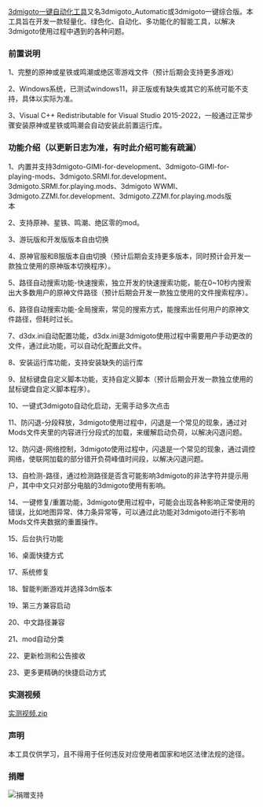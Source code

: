 [3dmigoto一键自动化工具](https://github.com/E5C8F/3dmigoto_automatic/)又名3dmigoto_Automatic或3dmigoto一键综合版。本工具旨在开发一款轻量化、绿色化、自动化、多功能化的智能工具，以解决3dmigoto使用过程中遇到的各种问题。

### 前置说明
1、完整的原神或星铁或鸣潮或绝区零游戏文件（预计后期会支持更多游戏）

2、Windows系统，已测试windows11，非正版或有缺失或其它的系统可能不支持，具体以实际为准。

3、Visual C++ Redistributable for Visual Studio 2015-2022，一般通过正常步骤安装原神或星铁或鸣潮会自动安装此前置运行库。 

### 功能介绍（以更新日志为准，有时此介绍可能有疏漏）

1、内置并支持3dmigoto-GIMI-for-development、3dmigoto-GIMI-for-playing-mods、3dmigoto.SRMI.for.development、3dmigoto.SRMI.for.playing.mods、3dmigoto WWMI、3dmigoto.ZZMI.for.development、3dmigoto.ZZMI.for.playing.mods版本                            

2、支持原神、星铁、鸣潮、绝区零的mod。

3、游玩版和开发版版本自由切换                               

4、原神官服和B服版本自由切换（预计后期会支持更多版本，同时预计会开发一款独立使用的原神版本切换程序）。

5、路径自动搜索功能-快速搜索，独立开发的快速搜索功能，能在0~10秒内搜索出大多数用户的原神文件路径（预计后期会开发一款独立使用的文件搜索程序）。

6、路径自动搜索功能-全局搜索，常见的搜索方式，能搜索出任何用户的原神文件路径，但耗时过长。

7、d3dx.ini自动配置功能，d3dx.ini是3dmigoto使用过程中需要用户手动更改的文件，通过此功能，可以自动化配置此文件。

8、安装运行库功能，支持安装缺失的运行库

9、鼠标键盘自定义脚本功能，支持自定义脚本（预计后期会开发一款独立使用的鼠标键盘自定义脚本程序）。

10、一键式3dmigoto自动化启动，无需手动多次点击

11、防闪退-分段释放，3dmigoto使用过程中，闪退是一个常见的现象，通过对Mods文件夹里的内容进行分段式的加载，来缓解启动负荷，以解决闪退问题。

12、防闪退-网络控制，3dmigoto使用过程中，闪退是一个常见的现象，通过调控网络，使联网加载的部分错开负荷峰值时间段，以解决闪退问题。

13、自检测-路径，通过检测路径是否含可能影响3dmigoto的非法字符并提示用户，其中中文只对部分电脑的3dmigoto使用有影响。

14、一键修复/重置功能，3dmigoto使用过程中，可能会出现各种影响正常使用的错误，比如地图异常、体力条异常等，可以通过此功能对3dmigoto进行不影响Mods文件夹数据的重置操作。

15、后台执行功能

16、桌面快捷方式

17、系统修复

18、智能判断游戏并选择3dm版本

19、第三方兼容启动

20、中文路径兼容

21、mod自动分类

22、更新检测和公告接收

23、更多更精确的快捷启动方式



### 实测视频

[实测视频.zip](https://github.com/E5C8F/3dmigoto_Automatic/files/15232876/default.zip) 

### 声明
本工具仅供学习，且不得用于任何违反对应使用者国家和地区法律法规的途径。

### 捐赠

![捐赠支持](https://github.com/user-attachments/assets/4869be56-fef0-4639-b62c-e49df5941fda)

